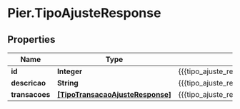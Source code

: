 # Pier.TipoAjusteResponse

## Properties
Name | Type | Description | Notes
------------ | ------------- | ------------- | -------------
**id** | **Integer** | {{{tipo_ajuste_response_id_value}}} | [optional] 
**descricao** | **String** | {{{tipo_ajuste_response_descricao_value}}} | [optional] 
**transacoes** | [**[TipoTransacaoAjusteResponse]**](TipoTransacaoAjusteResponse.md) | {{{tipo_ajuste_response_transacoes_value}}} | [optional] 


